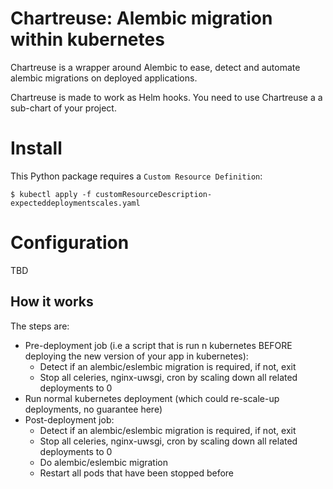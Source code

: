 # Chartreuse: Alembic migration within kubernetes

Chartreuse is a wrapper around Alembic to ease, detect and automate alembic migrations on deployed applications.

Chartreuse is made to work as Helm hooks. You need to use Chartreuse a a sub-chart of your project.

# Install

This Python package requires a `Custom Resource Definition`:

    $ kubectl apply -f customResourceDescription-expecteddeploymentscales.yaml

# Configuration

TBD

## How it works

The steps are:

 - Pre-deployment job (i.e a script that is run n kubernetes BEFORE deploying the new version of your app in kubernetes):
    - Detect if an alembic/eslembic migration is required, if not, exit
    - Stop all celeries, nginx-uwsgi, cron by scaling down all related deployments to 0
 - Run normal kubernetes deployment (which could re-scale-up deployments, no guarantee here)
 - Post-deployment job:
    - Detect if an alembic/eslembic migration is required, if not, exit
    - Stop all celeries, nginx-uwsgi, cron by scaling down all related deployments to 0
    - Do alembic/eslembic migration
    - Restart all pods that have been stopped before

